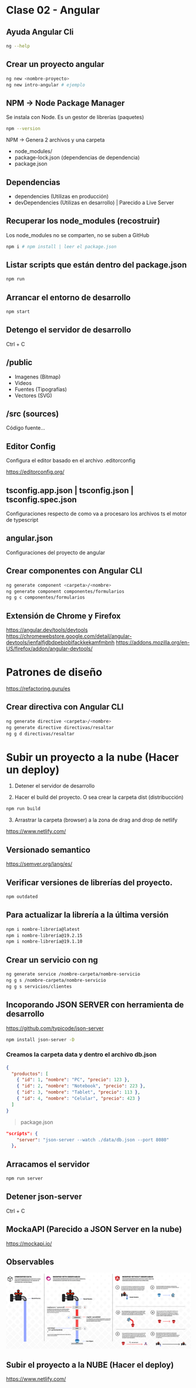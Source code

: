 # Clase 02 - Angular

## Ayuda Angular Cli

```sh
ng --help
```

## Crear un proyecto angular

```sh
ng new <nombre-proyecto>
ng new intro-angular # ejemplo
```

## NPM -> Node Package Manager
Se instala con Node. Es un gestor de librerías (paquetes)

```sh
npm --version
```

NPM -> Genera 2 archivos y una carpeta

* node_modules/
* package-lock.json (dependencias de dependencia)
* package.json


## Dependencias

* dependencies (Utilizas en producción)
* devDependencies (Utilizas en desarrollo) | Parecido a Live Server

## Recuperar los node_modules (recostruir)
Los node_modules no se comparten, no se suben a GitHub

```sh
npm i # npm install | leer el package.json
```

## Listar scripts que están dentro del package.json

```sh
npm run
```

## Arrancar el entorno de desarrollo

```sh
npm start
```

## Detengo el servidor de desarrollo

Ctrl + C

## /public

* Imagenes (Bitmap)
* Videos
* Fuentes (Tipografías)
* Vectores (SVG)

## /src (sources)
Código fuente...

## Editor Config
Configura el editor basado en el archivo .editorconfig

<https://editorconfig.org/>

## tsconfig.app.json | tsconfig.json | tsconfig.spec.json
Configuraciones respecto de como va a procesaro los archivos ts el motor de typescript

## angular.json 
Configuraciones del proyecto de angular

## Crear componentes con Angular CLI

```sh
ng generate component <carpeta>/<nombre>
ng generate component componentes/formularios
ng g c componentes/formularios
```

## Extensión de Chrome y Firefox

<https://angular.dev/tools/devtools>
<https://chromewebstore.google.com/detail/angular-devtools/ienfalfjdbdpebioblfackkekamfmbnh>
<https://addons.mozilla.org/en-US/firefox/addon/angular-devtools/>

# Patrones de diseño

<https://refactoring.guru/es>


## Crear directiva con Angular CLI

```sh
ng generate directive <carpeta>/<nombre>
ng generate directive directivas/resaltar
ng g d directivas/resaltar
```

# Subir un proyecto a la nube (Hacer un deploy)

1. Detener el servidor de desarrollo

2. Hacer el build del proyecto. O sea crear la carpeta dist (distribucción)

```sh
npm run build
```

3. Arrastrar la carpeta (browser) a la zona de drag and drop de netlify

<https://www.netlify.com/>

## Versionado semantico

<https://semver.org/lang/es/>

## Verificar versiones de librerías del proyecto.

```sh
npm outdated
```

## Para actualizar la librería a la última versión

```sh
npm i nombre-librería@latest
npm i nombre-librería@19.2.15
npm i nombre-librería@19.1.10
```

## Crear un servicio con ng

```sh
ng generate service /nombre-carpeta/nombre-servicio
ng g s /nombre-carpeta/nombre-servicio
ng g s servicios/clientes
```

## Incoporando JSON SERVER con herramienta de desarrollo

<https://github.com/typicode/json-server>

```sh
npm install json-server -D
```

### Creamos la carpeta data y dentro el archivo db.json

```json
{
  "productos": [
    { "id": 1, "nombre": "PC", "precio": 123 },
    { "id": 2, "nombre": "Notebook", "precio": 223 },
    { "id": 3, "nombre": "Tablet", "precio": 113 },
    { "id": 4, "nombre": "Celular", "precio": 423 }
  ]
}
```

> package.json

```json
"scripts": {
    "server": "json-server --watch ./data/db.json --port 8080"
  },
```

## Arracamos el servidor

```sh
npm run server
```

## Detener json-server

Ctrl + C


## MockaAPI (Parecido a JSON Server en la nube)

<https://mockapi.io/>

## Observables

![obserables](_ref/observables.png)

## Subir el proyecto a la NUBE (Hacer el deploy)

<https://www.netlify.com/>




